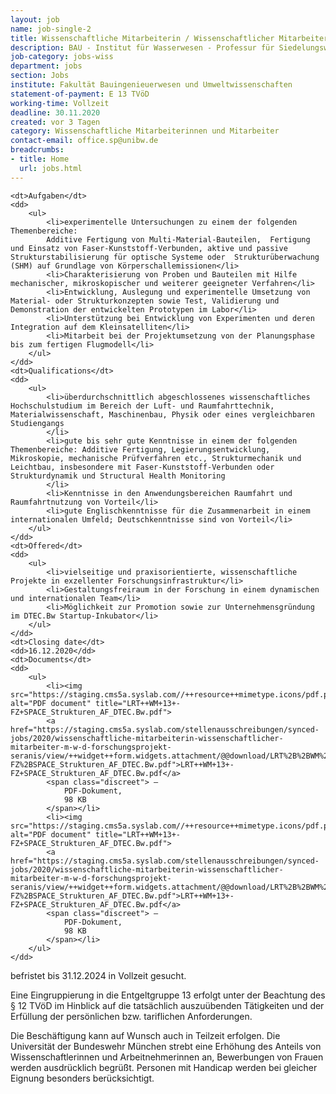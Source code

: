```yaml
---
layout: job
name: job-single-2
title: Wissenschaftliche Mitarbeiterin / Wissenschaftlicher Mitarbeiter (m/w/d)
description: BAU - Institut für Wasserwesen - Professur für Siedelungswasserwirtschaft und Abfalltechnik
job-category: jobs-wiss
department: jobs
section: Jobs
institute: Fakultät Bauingenieuerwesen und Umweltwissenschaften
statement-of-payment: E 13 TVöD
working-time: Vollzeit
deadline: 30.11.2020
created: vor 3 Tagen
category: Wissenschaftliche Mitarbeiterinnen und Mitarbeiter
contact-email: office.sp@unibw.de
breadcrumbs: 
- title: Home
  url: jobs.html
---
```

<dl>

	<dt>Aufgaben</dt>
	<dd>
		<ul>
			<li>experimentelle Untersuchungen zu einem der folgenden Themenbereiche:
			Additive Fertigung von Multi-Material-Bauteilen,  Fertigung und Einsatz von Faser-Kunststoff-Verbunden, aktive und passive Strukturstabilisierung für optische Systeme oder  Strukturüberwachung (SHM) auf Grundlage von Körperschallemissionen</li>
			<li>Charakterisierung von Proben und Bauteilen mit Hilfe mechanischer, mikroskopischer und weiterer geeigneter Verfahren</li>
			<li>Entwicklung, Auslegung und experimentelle Umsetzung von Material- oder Strukturkonzepten sowie Test, Validierung und Demonstration der entwickelten Prototypen im Labor</li>
			<li>Unterstützung bei Entwicklung von Experimenten und deren Integration auf dem Kleinsatelliten</li>
			<li>Mitarbeit bei der Projektumsetzung von der Planungsphase bis zum fertigen Flugmodell</li>
		</ul>
	</dd>
	<dt>Qualifications</dt>
	<dd>
		<ul>
			<li>überdurchschnittlich abgeschlossenes wissenschaftliches Hochschulstudium im Bereich der Luft- und Raumfahrttechnik, Materialwissenschaft, Maschinenbau, Physik oder eines vergleichbaren Studiengangs
	        </li>
			<li>gute bis sehr gute Kenntnisse in einem der folgenden Themenbereiche: Additive Fertigung, Legierungsentwicklung, Mikroskopie, mechanische Prüfverfahren etc., Strukturmechanik und Leichtbau, insbesondere mit Faser-Kunststoff-Verbunden oder  Strukturdynamik und Structural Health Monitoring
	        </li>
			<li>Kenntnisse in den Anwendungsbereichen Raumfahrt und Raumfahrtnutzung von Vorteil</li>
			<li>gute Englischkenntnisse für die Zusammenarbeit in einem internationalen Umfeld; Deutschkenntnisse sind von Vorteil</li>
		</ul>
	</dd>
	<dt>Offered</dt>
	<dd>
		<ul>
			<li>vielseitige und praxisorientierte, wissenschaftliche Projekte in exzellenter Forschungsinfrastruktur</li>
			<li>Gestaltungsfreiraum in der Forschung in einem dynamischen und internationalen Team</li>
			<li>Möglichkeit zur Promotion sowie zur Unternehmensgründung im DTEC.Bw Startup-Inkubator</li>
		</ul>
	</dd>
	<dt>Closing date</dt>
	<dd>16.12.2020</dd>
	<dt>Documents</dt>
	<dd>
		<ul>
			<li><img src="https://staging.cms5a.syslab.com//++resource++mimetype.icons/pdf.png" alt="PDF document" title="LRT++WM+13+-FZ+SPACE_Strukturen_AF_DTEC.Bw.pdf">
	        <a href="https://staging.cms5a.syslab.com/stellenausschreibungen/synced-jobs/2020/wissenschaftliche-mitarbeiterin-wissenschaftlicher-mitarbeiter-m-w-d-forschungsprojekt-seranis/view/++widget++form.widgets.attachment/@@download/LRT%2B%2BWM%2B13%2B-FZ%2BSPACE_Strukturen_AF_DTEC.Bw.pdf">LRT++WM+13+-FZ+SPACE_Strukturen_AF_DTEC.Bw.pdf</a>
	        <span class="discreet"> —
	            PDF-Dokument,
	            98 KB
	        </span></li>
	        <li><img src="https://staging.cms5a.syslab.com//++resource++mimetype.icons/pdf.png" alt="PDF document" title="LRT++WM+13+-FZ+SPACE_Strukturen_AF_DTEC.Bw.pdf">
	        <a href="https://staging.cms5a.syslab.com/stellenausschreibungen/synced-jobs/2020/wissenschaftliche-mitarbeiterin-wissenschaftlicher-mitarbeiter-m-w-d-forschungsprojekt-seranis/view/++widget++form.widgets.attachment/@@download/LRT%2B%2BWM%2B13%2B-FZ%2BSPACE_Strukturen_AF_DTEC.Bw.pdf">LRT++WM+13+-FZ+SPACE_Strukturen_AF_DTEC.Bw.pdf</a>
	        <span class="discreet"> —
	            PDF-Dokument,
	            98 KB
	        </span></li>
	    </ul>
	</dd>
</dl>

<p>befristet bis 31.12.2024 in Vollzeit gesucht.</p>
<p>Eine Eingruppierung in die Entgeltgruppe 13 erfolgt unter der Beachtung des § 12 TVöD im Hinblick auf die tatsächlich auszuübenden Tätigkeiten und der Erfüllung der persönlichen bzw. tariflichen Anforderungen.</p>
<p>Die Beschäftigung kann auf Wunsch auch in Teilzeit erfolgen. Die Universität der Bundeswehr München strebt eine Erhöhung des Anteils von Wissenschaftlerinnen und Arbeitnehmerinnen an, Bewerbungen von Frauen werden ausdrücklich begrüßt. Personen mit Handicap werden bei gleicher Eignung besonders berücksichtigt.</p>

